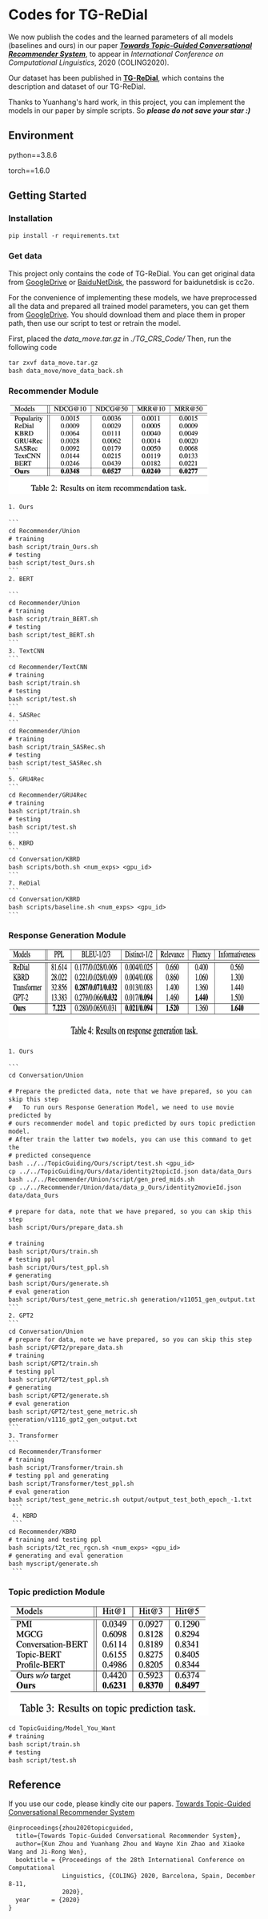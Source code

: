 # Codes for TG-ReDial
We now publish the codes and the learned parameters of all models (baselines and ours) in our paper [***Towards Topic-Guided Conversational Recommender System***](https://arxiv.org/abs/2010.04125), to appear in *International Conference on Computational Linguistics*, 2020 (COLING2020).

Our dataset has been published in [**TG-ReDial**](https://github.com/RUCAIBox/TG-ReDial), which contains the description and dataset of our TG-ReDial.

Thanks to Yuanhang's hard work, in this project, you can implement the models in our paper by simple scripts. So ***please do not save your star :)***


## Environment

python==3.8.6

torch==1.6.0



## Getting Started
### Installation

```
pip install -r requirements.txt
```

### Get data

   This project only contains the code of TG-ReDial. You can get original data from [GoogleDrive](https://drive.google.com/drive/folders/1jLkNtUgzqBITQJsbOjSq20S2zzpY5Foj?usp=sharing) or [BaiduNetDisk](https://pan.baidu.com/s/1fthFPz8Qjt54m4NR2G9AIA), the password for baidunetdisk is cc2o. 

   For the convenience of implementing these models, we have preprocessed all the data and prepared all trained model parameters, you can get them from [GoogleDrive](https://drive.google.com/drive/folders/14MBg4UfWwWL2nuTJtOmVL0QP9-zw_4hJ?usp=sharing). You should download them and place them in proper path, then use our script to test or retrain the model.
   
   First, placed the *data_move.tar.gz* in *./TG_CRS_Code/*
   Then, run the following code

    
    tar zxvf data_move.tar.gz
    bash data_move/move_data_back.sh
    

### Recommender Module

<img src="./table1.png" width=400 height=180 />

    1. Ours
    
    ```
    cd Recommender/Union
    # training
    bash script/train_Ours.sh
    # testing
    bash script/test_Ours.sh
    ```
    2. BERT
    
    ```
    cd Recommender/Union
    # training
    bash script/train_BERT.sh
    # testing
    bash script/test_BERT.sh
    ```
    3. TextCNN
    ```
    cd Recommender/TextCNN
    # training
    bash script/train.sh
    # testing
    bash script/test.sh
    ```
    4. SASRec
    ```
    cd Recommender/Union
    # training
    bash script/train_SASRec.sh
    # testing
    bash script/test_SASRec.sh
    ```
    5. GRU4Rec
    ```
    cd Recommender/GRU4Rec
    # training
    bash script/train.sh
    # testing
    bash script/test.sh
    ```
    6. KBRD
    ```
    cd Conversation/KBRD 
    bash scripts/both.sh <num_exps> <gpu_id>
    ```
    7. ReDial
    ```
    cd Conversation/KBRD 
    bash scripts/baseline.sh <num_exps> <gpu_id>
    ```
### Response Generation Module

<img src="./table3.png" width=800 height=180 />

	1. Ours
   
    ```
    cd Conversation/Union
    
    # Prepare the predicted data, note that we have prepared, so you can skip this step
    #	To run ours Response Generation Model, we need to use movie predicted by 
    # ours recommender model and topic predicted by ours topic prediction model. 
    # After train the latter two models, you can use this command to get the 
    # predicted consequence
    bash ../../TopicGuiding/Ours/script/test.sh <gpu_id>
    cp ../../TopicGuiding/Ours/data/identity2topicId.json data/data_Ours
    bash ../../Recommender/Union/script/gen_pred_mids.sh
    cp ../../Recommender/Union/data/data_p_Ours/identity2movieId.json data/data_Ours
    
    # prepare for data, note that we have prepared, so you can skip this step
    bash script/Ours/prepare_data.sh
    
    # training
    bash script/Ours/train.sh
    # testing ppl
    bash script/Ours/test_ppl.sh
    # generating
    bash script/Ours/generate.sh
    # eval generation
    bash script/Ours/test_gene_metric.sh generation/v11051_gen_output.txt
    ```
    2. GPT2
    ```
    cd Conversation/Union
    # prepare for data, note we have prepared, so you can skip this step
    bash script/GPT2/prepare_data.sh
    # training
    bash script/GPT2/train.sh
    # testing ppl
    bash script/GPT2/test_ppl.sh
    # generating
    bash script/GPT2/generate.sh
    # eval generation
    bash script/GPT2/test_gene_metric.sh generation/v1116_gpt2_gen_output.txt
    ```
    3. Transformer
    ```
    cd Recommender/Transformer
    # training
    bash script/Transformer/train.sh
    # testing ppl and generating
    bash script/Transformer/test_ppl.sh
	# eval generation
	bash script/test_gene_metric.sh output/output_test_both_epoch_-1.txt
	 ```
	 4. KBRD
	 ```
    cd Recommender/KBRD
    # training and testing ppl
    bash scripts/t2t_rec_rgcn.sh <num_exps> <gpu_id>
    # generating and eval generation
    bash myscript/generate.sh 
	 ```
### Topic prediction Module

<img src="./table2.png" width=400 height=220 />

   ```
   cd TopicGuiding/Model_You_Want
   # training
   bash script/train.sh
   # testing
   bash script/test.sh
   ```



## Reference

If you use our code, please kindly cite our papers. [Towards Topic-Guided Conversational Recommender System](https://arxiv.org/abs/2010.04125)

```
@inproceedings{zhou2020topicguided,
  title={Towards Topic-Guided Conversational Recommender System}, 
  author={Kun Zhou and Yuanhang Zhou and Wayne Xin Zhao and Xiaoke Wang and Ji-Rong Wen},
  booktitle = {Proceedings of the 28th International Conference on Computational
               Linguistics, {COLING} 2020, Barcelona, Spain, December 8-11,
               2020},
  year      = {2020}
}
```
